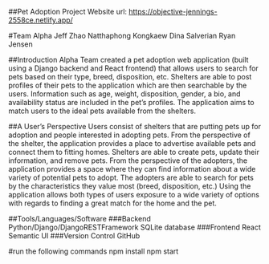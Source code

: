 ##Pet Adoption Project
Website url: https://objective-jennings-2558ce.netlify.app/

#Team Alpha
Jeff Zhao
Natthaphong Kongkaew
Dina Salverian
Ryan Jensen

##Introduction
Alpha Team created a pet adoption web application (built using a Django backend and React frontend) that allows users to search for pets based on their type, breed, disposition, etc. Shelters are able to post profiles of their pets to the application which are then searchable by the users. Information such as age, weight, disposition, gender, a bio, and availability status are included in the pet’s profiles. The application aims to match users to the ideal pets available from the shelters.

##A User’s Perspective
Users consist of shelters that are putting pets up for adoption and people interested in adopting pets. From the perspective of the shelter, the application provides a place to advertise available pets and connect them to fitting homes. Shelters are able to create pets, update their information, and remove pets. From the perspective of the adopters, the application provides a space where they can find information about a wide variety of potential pets to adopt. The adopters are able to search for pets by the characteristics they value most (breed, disposition, etc.) Using the application allows both types of users exposure to a wide variety of options with regards to finding a great match for the home and the pet.

##Tools/Languages/Software
###Backend
  Python/Django/DjangoRESTFramework
  SQLite database
###Frontend
  React
  Semantic UI
###Version Control
  GitHub


#run the following commands
npm install
npm start
